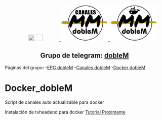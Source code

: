 <p align="center">
  <a href="https://github.com/davidmuma/EPG_dobleM"> <img src="https://raw.githubusercontent.com/davidmuma/EPG_dobleM/master/Images/logo_dobleM.png" width="30%" height="30%"> </a>
  <a href="https://github.com/davidmuma/Canales_dobleM"> <img src="https://raw.githubusercontent.com/davidmuma/Canales_dobleM/master/Images/logo_dobleM.png" width="30%" height="30%"> </a>
  <a href="https://github.com/davidmuma/Docker_dobleM"> <img src="https://raw.githubusercontent.com/davidmuma/Docker_dobleM/master/Images/logo_dobleM.png" width="30%" height="30%"> </a>
</p>

<h2 align="center">
  Grupo de telegram: <a href="https://tttttt.me/EPG_dobleM">dobleM</a>
</h2>

Páginas del grupo:
-<a href="https://github.com/davidmuma/EPG_dobleM">EPG dobleM</a>
-<a href="https://github.com/davidmuma/Canales_dobleM">Canales dobleM</a>
-<a href="https://github.com/davidmuma/Docker_dobleM">Docker dobleM</a>

# Docker_dobleM
Script de canales auto actualizable para docker

Instalación de tvheadend para docker
[Tutorial Proximante](https://github.com/davidmuma/Docker_dobleM/blob/master/Varios/tvheadend.md)
